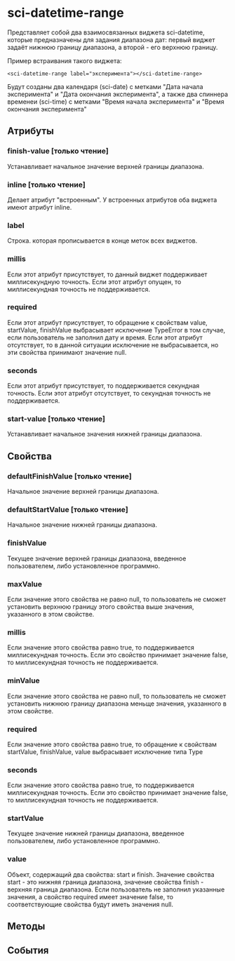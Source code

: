 # sci-datetime-range

Представляет собой два взаимосвязанных виджета sci-datetime, которые предназначены для задания
диапазона дат: первый виджет задаёт нижнюю границу диапазона, а второй - его верхнюю границу.

Пример встраивания такого виджета:

```
<sci-datetime-range label="эксперимента"></sci-datetime-range>
```

Будут созданы два календаря (sci-date) с метками "Дата начала эксперимента" и "Дата окончания эксперимента",
а также два спиннера временеи (sci-time) с метками "Время начала эксперимента" и "Время окончания эксперимента"

## Атрибуты

### finish-value [только чтение]

Устанавливает начальное значение верхней границы диапазона.

### inline [только чтение]

Делает атрибут "встроенным". У встроенных атрибутов оба виджета имеют атрибут inline.

### label

Строка. которая прописывается в конце меток всех виджетов.

### millis

Если этот атрибут присутствует, то данный виджет поддерживает миллисекундную точность. Если этот атрибут опущен,
то миллисекундная точность не поддерживается.

### required

Если этот атрибут присутствует, то обращение к свойствам value, startValue, finishValue выбрасывает исключение
TypeError в том случае, если пользователь не заполнил дату и время. Если этот атрибут отсутствует, то в данной
ситуации исключение не выбрасывается, но эти свойства принимают значение null.

### seconds

Если этот атрибут присутствует, то поддерживается секундная точность. Если этот атрибут отсутствует, то
секундная точность не поддерживается.

### start-value [только чтение]

Устанавливает начальное значения нижней границы диапазона.

## Свойства

### defaultFinishValue [только чтение]

Начальное значение верхней границы диапазона.

### defaultStartValue [только чтение]

Начальное значение нижней границы диапазона.

### finishValue

Текущее значение верхней границы диапазона, введенное пользователем, либо установленное программно.

### maxValue

Если значение этого свойства не равно null, то пользователь не сможет установить верхнюю границу этого
свойства выше значения, указанного в этом свойстве.

### millis

Если значение этого свойства равно true, то поддерживается миллисекундная точность. Если это свойство
принимает значение false, то миллисекундная точность не поддерживается.

### minValue

Если значение этого свойства не равно null, то пользователь не сможет установить нижнюю границу диапазона
меньще значения, указанного в этом свойстве.

### required

Если значение этого свойства равно true, то обращение к свойствам startValue, finishValue, value выбрасывает
исключение типа Type

### seconds

Если значение этого свойства равно true, то поддерживается миллисекундная точность. Если это свойство
принимает значение false, то миллисекундная точность не поддерживается.

### startValue

Текущее значение нижней границы диапазона, введенное пользователем, либо установленное программно.

### value

Объект, содержащий два свойства: start и finish. Значение свойства start - это нижняя граница диапазона,
значение свойства finish - верхняя граница диапазона. Если пользователь не заполнил указанные значения,
а свойство required имеет значение false, то соответствующие свойства будут иметь значения null.

## Методы

## События
